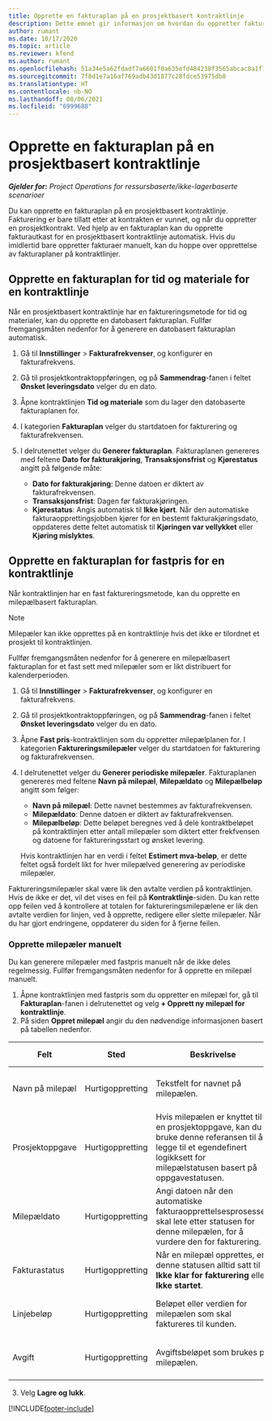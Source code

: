 ```yaml
---
title: Opprette en fakturaplan på en prosjektbasert kontraktlinje
description: Dette emnet gir informasjon om hvordan du oppretter fakturatidsplaner og milepæler på kontraktlinjer.
author: rumant
ms.date: 10/17/2020
ms.topic: article
ms.reviewer: kfend
ms.author: rumant
ms.openlocfilehash: 51a34e5a62fdadf7a6601f0a635efd484238f3565abcac8a1f7de3d49cebf23e
ms.sourcegitcommit: 7f8d1e7a16af769adb43d1877c28fdce53975db8
ms.translationtype: HT
ms.contentlocale: nb-NO
ms.lasthandoff: 08/06/2021
ms.locfileid: "6999688"
---
```

# <a name="create-an-invoice-schedule-on-a-project-based-contract-line"></a>Opprette en fakturaplan på en prosjektbasert kontraktlinje 

_**Gjelder for:** Project Operations for ressursbaserte/ikke-lagerbaserte scenarioer_

Du kan opprette en fakturaplan på en prosjektbasert kontraktlinje. Fakturering er bare tillatt etter at kontrakten er vunnet, og når du oppretter en prosjektkontrakt. Ved hjelp av en fakturaplan kan du opprette fakturautkast for en prosjektbasert kontraktlinje automatisk. Hvis du imidlertid bare oppretter fakturaer manuelt, kan du hoppe over opprettelse av fakturaplaner på kontraktlinjer.

## <a name="create-a-time-and-material-invoice-schedule-for-a-contract-line"></a>Opprette en fakturaplan for tid og materiale for en kontraktlinje

Når en prosjektbasert kontraktlinje har en faktureringsmetode for tid og materialer, kan du opprette en datobasert fakturaplan. Fullfør fremgangsmåten nedenfor for å generere en datobasert fakturaplan automatisk.

1. Gå til **Innstillinger** > **Fakturafrekvenser**, og konfigurer en fakturafrekvens.
2. Gå til prosjektkontraktoppføringen, og på **Sammendrag**-fanen i feltet **Ønsket leveringsdato** velger du en dato.
3. Åpne kontraktlinjen **Tid og materiale** som du lager den datobaserte fakturaplanen for. 
4. I kategorien **Fakturaplan** velger du startdatoen for fakturering og fakturafrekvensen.
5. I delrutenettet velger du **Generer fakturaplan**. Fakturaplanen genereres med feltene **Dato for fakturakjøring**, **Transaksjonsfrist** og **Kjørestatus** angitt på følgende måte:

    - **Dato for fakturakjøring**: Denne datoen er diktert av fakturafrekvensen.
    - **Transaksjonsfrist**: Dagen før fakturakjøringen.
    - **Kjørestatus**: Angis automatisk til **Ikke kjørt**. Når den automatiske fakturaopprettingsjobben kjører for en bestemt fakturakjøringsdato, oppdateres dette feltet automatisk til **Kjøringen var vellykket** eller **Kjøring mislyktes**.

## <a name="create-a-fixed-price-invoice-schedule-for-a-contract-line"></a>Opprette en fakturaplan for fastpris for en kontraktlinje

Når kontraktlinjen har en fast faktureringsmetode, kan du opprette en milepælbasert fakturaplan. 

> [!NOTE]
> Milepæler kan ikke opprettes på en kontraktlinje hvis det ikke er tilordnet et prosjekt til kontraktlinjen.

Fullfør fremgangsmåten nedenfor for å generere en milepælbasert fakturaplan for et fast sett med milepæler som er likt distribuert for kalenderperioden.

1. Gå til **Innstillinger** > **Fakturafrekvenser**, og konfigurer en fakturafrekvens.
2. Gå til prosjektkontraktoppføringen, og på **Sammendrag**-fanen i feltet **Ønsket leveringsdato** velger du en dato.
3. Åpne **Fast pris**-kontraktlinjen som du oppretter milepælplanen for. I kategorien **Faktureringsmilepæler** velger du startdatoen for fakturering og fakturafrekvensen. 
4. I delrutenettet velger du **Generer periodiske milepæler**. Fakturaplanen genereres med feltene **Navn på milepæl**, **Milepældato** og **Milepælbeløp** angitt som følger:

    - **Navn på milepæl**: Dette navnet bestemmes av fakturafrekvensen.
    - **Milepældato**: Denne datoen er diktert av fakturafrekvensen.
    - **Milepælbeløp**: Dette beløpet beregnes ved å dele kontraktbeløpet på kontraktlinjen etter antall milepæler som diktert etter frekfvensen og datoene for faktureringsstart og ønsket levering.

    Hvis kontraktlinjen har en verdi i feltet **Estimert mva-beløp**, er dette feltet også fordelt likt for hver milepælved generering av periodiske milepæler.

Faktureringsmilepæler skal være lik den avtalte verdien på kontraktlinjen. Hvis de ikke er det, vil det vises en feil på **Kontraktlinje**-siden. Du kan rette opp feilen ved å kontrollere at totalen for faktureringsmilepælene er lik den avtalte verdien for linjen, ved å opprette, redigere eller slette milepæler. Når du har gjort endringene, oppdaterer du siden for å fjerne feilen.

### <a name="manually-create-milestones"></a>Opprette milepæler manuelt

Du kan generere milepæler med fastpris manuelt når de ikke deles regelmessig. Fullfør fremgangsmåten nedenfor for å opprette en milepæl manuelt.

1. Åpne kontraktlinjen med fastpris som du oppretter en milepæl for, gå til **Fakturaplan**-fanen i delrutenettet og velg **+ Opprett ny milepæl for kontraktlinje**. 
2. På siden **Oppret milepæl** angir du den nødvendige informasjonen basert på tabellen nedenfor.

| Felt | Sted | Beskrivelse | Nedstrøms påvirkning |
| --- | --- | --- | --- |
| Navn på milepæl | Hurtigoppretting | Tekstfelt for navnet på milepælen. | Dette overføres til milepælen for prosjektkontraktlinjen og fakturaen. |
| Prosjektoppgave | Hurtigoppretting | Hvis milepælen er knyttet til en prosjektoppgave, kan du bruke denne referansen til å legge til et egendefinert logikksett for milepælstatusen basert på oppgavestatusen. | Programmet har ingen nedstrøms innvirkning på denne referansen til en oppgave. |
| Milepældato | Hurtigoppretting | Angi datoen når den automatiske fakturaopprettelsesprosessen skal lete etter statusen for denne milepælen, for å vurdere den for fakturering. | Dette overføres til milepælen for prosjektkontraktlinjen og fakturaen. |
| Fakturastatus | Hurtigoppretting | Når en milepæl opprettes, er denne statusen alltid satt til **Ikke klar for fakturering** eller **Ikke startet**. | Dette overføres til milepælen for prosjektkontraktlinjen og fakturaen. |
| Linjebeløp | Hurtigoppretting | Beløpet eller verdien for milepælen som skal faktureres til kunden. | Dette overføres til milepælen for prosjektkontraktlinjen og fakturaen. |
| Avgift | Hurtigoppretting | Avgiftsbeløpet som brukes på milepælen. | Dette overføres til milepælen for prosjektkontraktlinjen og fakturaen. |

3. Velg **Lagre og lukk**.


[!INCLUDE[footer-include](../includes/footer-banner.md)]